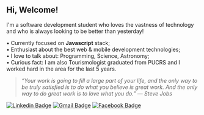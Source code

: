 ## Hi, Welcome!

I'm a software development student who loves the vastness of technology and who is always looking to be better than yesterday!

• Currently focused on **Javascript** stack;
<br/>• Enthusiast about the best web & mobile development technologies;
<br/>• I love to talk about: Programming, Science, Astronomy;
<br/>• Curious fact: I am also Tourismologist graduated from PUCRS and I worked hard in the area for the last 5 years.

>*“Your work is going to fill a large part of your life, and the only way to be truly satisfied is to do what you believe is great work. And the only way to do great work is to love what you do.” ― Steve Jobs*

[![Linkedin Badge](https://img.shields.io/badge/-Bianca%20Cunha-9370DB?style=flat-square&logo=Linkedin&logoColor=white&link=https://www.linkedin.com/in/biancascunha/)](https://www.linkedin.com/in/biancascunha/) [![Gmail Badge](https://img.shields.io/badge/-biancunha@gmail.com-9370DB?style=flat-square&logo=Gmail&logoColor=white&link=mailto:biancunha@gmail.com)](mailto:biancunha@gmail.com) [![Facebook Badge](https://img.shields.io/badge/-biancascunha-9370DB?style=flat-square&labelColor=9370DB&logo=Facebook&logoColor=white&link=https://www.facebook.com/biancascunha)](https://www.facebook.com/biancascunha)
